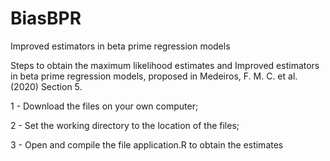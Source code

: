 # BiasBPR
Improved estimators in beta prime regression models

Steps to obtain the maximum likelihood estimates and Improved estimators in beta prime regression models, proposed in Medeiros, F. M. C. et al. (2020) Section 5.

1 - Download the files on your own computer;

2 - Set the working directory to the location of the files;

3 - Open and compile the file application.R to obtain the estimates
